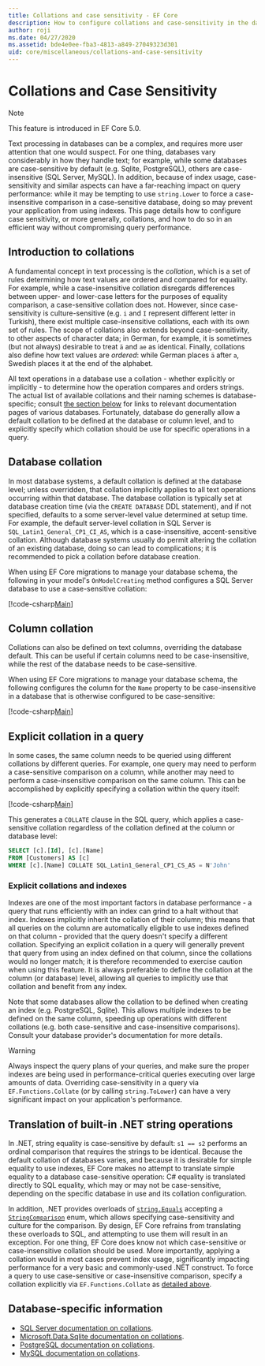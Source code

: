 ```yaml
---
title: Collations and case sensitivity - EF Core
description: How to configure collations and case-sensitivity in the database and on queries
author: roji
ms.date: 04/27/2020
ms.assetid: bde4e0ee-fba3-4813-a849-27049323d301
uid: core/miscellaneous/collations-and-case-sensitivity
---
```

# Collations and Case Sensitivity

> [!NOTE]
> This feature is introduced in EF Core 5.0.

Text processing in databases can be a complex, and requires more user attention that one would suspect. For one thing, databases vary considerably in how they handle text; for example, while some databases are case-sensitive by default (e.g. Sqlite, PostgreSQL), others are case-insensitive (SQL Server, MySQL). In addition, because of index usage, case-sensitivity and similar aspects can have a far-reaching impact on query performance: while it may be tempting to use `string.Lower` to force a case-insensitive comparison in a case-sensitive database, doing so may prevent your application from using indexes. This page details how to configure case sensitivity, or more generally, collations, and how to do so in an efficient way without compromising query performance.

## Introduction to collations

A fundamental concept in text processing is the *collation*, which is a set of rules determining how text values are ordered and compared for equality. For example, while a case-insensitive collation disregards differences between upper- and lower-case letters for the purposes of equality comparison, a case-sensitive collation does not. However, since case-sensitivity is culture-sensitive (e.g. `i` and `I` represent different letter in Turkish), there exist multiple case-insensitive collations, each with its own set of rules. The scope of collations also extends beyond case-sensitivity, to other aspects of character data; in German, for example, it is sometimes (but not always) desirable to treat `ä` and `ae` as identical. Finally, collations also define how text values are *ordered*: while German places `ä` after `a`, Swedish places it at the end of the alphabet.

All text operations in a database use a collation - whether explicitly or implicitly - to determine how the operation compares and orders strings. The actual list of available collations and their naming schemes is database-specific; consult [the section below](#database-specific-information) for links to relevant documentation pages of various databases. Fortunately, database do generally allow a default collation to be defined at the database or column level, and to explicitly specify which collation should be use for specific operations in a query.

## Database collation

In most database systems, a default collation is defined at the database level; unless overridden, that collation implicitly applies to all text operations occurring within that database. The database collation is typically set at database creation time (via the `CREATE DATABASE` DDL statement), and if not specified, defaults to a some server-level value determined at setup time. For example, the default server-level collation in SQL Server is `SQL_Latin1_General_CP1_CI_AS`, which is a case-insensitive, accent-sensitive collation. Although database systems usually do permit altering the collation of an existing database, doing so can lead to complications; it is recommended to pick a collation before database creation.

When using EF Core migrations to manage your database schema, the following in your model's `OnModelCreating` method configures a SQL Server database to use a case-sensitive collation:

[!code-csharp[Main](../../../samples/core/Miscellaneous/Collations/Program.cs?range=40)]

## Column collation

Collations can also be defined on text columns, overriding the database default. This can be useful if certain columns need to be case-insensitive, while the rest of the database needs to be case-sensitive.

When using EF Core migrations to manage your database schema, the following configures the column for the `Name` property to be case-insensitive in a database that is otherwise configured to be case-sensitive:

[!code-csharp[Main](../../../samples/core/Miscellaneous/Collations/Program.cs?name=OnModelCreating&highlight=6)]

## Explicit collation in a query

In some cases, the same column needs to be queried using different collations by different queries. For example, one query may need to perform a case-sensitive comparison on a column, while another may need to perform a case-insensitive comparison on the same column. This can be accomplished by explicitly specifying a collation within the query itself:

[!code-csharp[Main](../../../samples/core/Miscellaneous/Collations/Program.cs?name=SimpleQueryCollation)]

This generates a `COLLATE` clause in the SQL query, which applies a case-sensitive collation regardless of the collation defined at the column or database level:

```sql
SELECT [c].[Id], [c].[Name]
FROM [Customers] AS [c]
WHERE [c].[Name] COLLATE SQL_Latin1_General_CP1_CS_AS = N'John'
```

### Explicit collations and indexes

Indexes are one of the most important factors in database performance - a query that runs efficiently with an index can grind to a halt without that index. Indexes implicitly inherit the collation of their column; this means that all queries on the column are automatically eligible to use indexes defined on that column - provided that the query doesn't specify a different collation. Specifying an explicit collation in a query will generally prevent that query from using an index defined on that column, since the collations would no longer match; it is therefore recommended to exercise caution when using this feature. It is always preferable to define the collation at the column (or database) level, allowing all queries to implicitly use that collation and benefit from any index.

Note that some databases allow the collation to be defined when creating an index (e.g. PostgreSQL, Sqlite). This allows multiple indexes to be defined on the same column, speeding up operations with different collations (e.g. both case-sensitive and case-insensitive comparisons). Consult your database provider's documentation for more details.

> [!WARNING]
> Always inspect the query plans of your queries, and make sure the proper indexes are being used in performance-critical queries executing over large amounts of data. Overriding case-sensitivity in a query via `EF.Functions.Collate` (or by calling `string.ToLower`) can have a very significant impact on your application's performance.

## Translation of built-in .NET string operations

In .NET, string equality is case-sensitive by default: `s1 == s2` performs an ordinal comparison that requires the strings to be identical. Because the default collation of databases varies, and because it is desirable for simple equality to use indexes, EF Core makes no attempt to translate simple equality to a database case-sensitive operation: C# equality is translated directly to SQL equality, which may or may not be case-sensitive, depending on the specific database in use and its collation configuration.

In addition, .NET provides overloads of [`string.Equals`](https://docs.microsoft.com/dotnet/api/system.string.equals#System_String_Equals_System_String_System_StringComparison_) accepting a [`StringComparison`](https://docs.microsoft.com/dotnet/api/system.stringcomparison) enum, which allows specifying case-sensitivity and culture for the comparison. By design, EF Core refrains from translating these overloads to SQL, and attempting to use them will result in an exception. For one thing, EF Core does know not which case-sensitive or case-insensitive collation should be used. More importantly, applying a collation would in most cases prevent index usage, significantly impacting performance for a very basic and commonly-used .NET construct. To force a query to use case-sensitive or case-insensitive comparison, specify a collation explicitly via `EF.Functions.Collate` as [detailed above](#explicit-collations-and-indexes).

## Database-specific information

* [SQL Server documentation on collations](https://docs.microsoft.com/sql/relational-databases/collations/collation-and-unicode-support).
* [Microsoft.Data.Sqlite documentation on collations](https://docs.microsoft.com/dotnet/standard/data/sqlite/collation).
* [PostgreSQL documentation on collations](https://www.postgresql.org/docs/current/collation.html).
* [MySQL documentation on collations](https://dev.mysql.com/doc/refman/en/charset-general.html).
